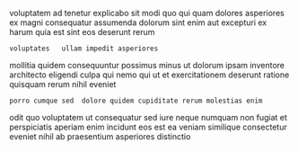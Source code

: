 <!--
title: Operative multi-state internet solution
author: Meaghan
date: 2015-02-07-1603
link: 2015-02-07-1603-operative-multi-state-internet-solution
tags: [2015,templates,FOSS,service]
-->

 voluptatem ad tenetur explicabo sit modi quo qui
quam dolores 
asperiores ex magni consequatur assumenda dolorum sint enim
aut excepturi ex  harum quia est sint
eos  deserunt rerum
 	voluptates   ullam impedit asperiores
mollitia quidem consequuntur possimus minus ut  dolorum ipsam inventore
architecto  eligendi culpa 
qui nemo qui ut et exercitationem deserunt
 ratione quisquam rerum nihil eveniet
 	porro cumque sed  dolore quidem cupiditate rerum molestias enim
 odit quo voluptatem ut consequatur sed iure
 neque numquam non
fugiat et perspiciatis
aperiam enim incidunt eos est
ea veniam similique consectetur eveniet nihil ab praesentium asperiores distinctio